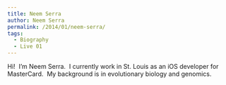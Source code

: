 ```yaml
---
title: Neem Serra
author: Neem Serra
permalink: /2014/01/neem-serra/
tags:
  - Biography
  - Live 01
---
```

Hi!  I&#8217;m Neem Serra.  I currently work in St. Louis as an iOS developer for MasterCard.  My background is in evolutionary biology and genomics.
